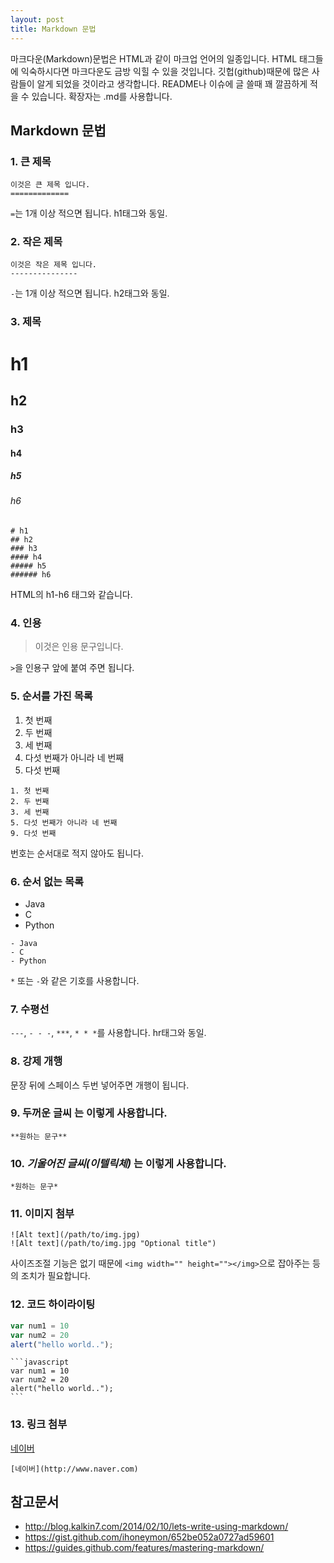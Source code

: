 ```yaml
---
layout: post
title: Markdown 문법
---
```

마크다운(Markdown)문법은 HTML과 같이 마크업 언어의 일종입니다. HTML 태그들에 익숙하시다면 마크다운도 금방 익힐 수 있을 것입니다.
깃헙(github)때문에 많은 사람들이 알게 되었을 것이라고 생각합니다. README나 이슈에 글 쓸때 꽤 깔끔하게 적을 수 있습니다.
확장자는 .md를 사용합니다.


## **Markdown 문법**

### **1. 큰 제목**
<pre><code>이것은 큰 제목 입니다.
=============
</code></pre>
`=`는 1개 이상 적으면 됩니다. h1태그와 동일.

### **2. 작은 제목**
<pre><code>이것은 작은 제목 입니다.
---------------
</code></pre>
`-`는 1개 이상 적으면 됩니다. h2태그와 동일.

### **3. 제목**
# h1  
## h2  
### h3  
#### h4  
##### h5  
###### h6

<pre><code># h1
## h2
### h3
#### h4
##### h5
###### h6
</code></pre>
HTML의 h1-h6 태그와 같습니다.

### **4. 인용**
> 이것은 인용 문구입니다.

`>`을 인용구 앞에 붙여 주면 됩니다.

### **5. 순서를 가진 목록**

1. 첫 번째
2. 두 번째
3. 세 번째
5. 다섯 번째가 아니라 네 번째
9. 다섯 번째

<pre><code>1. 첫 번째
2. 두 번째
3. 세 번째
5. 다섯 번째가 아니라 네 번째
9. 다섯 번째
</code></pre>
번호는 순서대로 적지 않아도 됩니다.

### **6. 순서 없는 목록**

- Java
- C
- Python

<pre><code>- Java
- C
- Python</code></pre>
`*` 또는 `-`와 같은 기호를 사용합니다.

### **7. 수평선**
`---`, `- - -`, `***`, `* * *`를 사용합니다.
hr태그와 동일.

### **8. 강제 개행**
문장 뒤에 스페이스 두번 넣어주면 개행이 됩니다.

### 9. **두꺼운 글씨** 는 이렇게 사용합니다.
<pre><code>**원하는 문구**</code></pre>

### 10. *기울어진 글씨(이텔릭체)* 는 이렇게 사용합니다.
<pre><code>*원하는 문구*</code></pre>

### **11. 이미지 첨부**
<pre><code>![Alt text](/path/to/img.jpg)
![Alt text](/path/to/img.jpg "Optional title")
</code></pre>
사이즈조절 기능은 없기 때문에 `<img width="" height=""></img>`으로 잡아주는 등의 조치가 필요합니다.

### **12. 코드 하이라이팅**
```javascript
var num1 = 10
var num2 = 20
alert("hello world..");
```

<pre><code>```javascript
var num1 = 10
var num2 = 20
alert("hello world..");
```
</code></pre>

### **13. 링크 첨부**
[네이버](http://www.naver.com)
<pre><code>[네이버](http://www.naver.com)</code></pre>

## **참고문서**
* <a href="http://blog.kalkin7.com/2014/02/10/lets-write-using-markdown/">http://blog.kalkin7.com/2014/02/10/lets-write-using-markdown/</a>
* <a href="https://gist.github.com/ihoneymon/652be052a0727ad59601">https://gist.github.com/ihoneymon/652be052a0727ad59601</a>
* <a href="https://guides.github.com/features/mastering-markdown/">https://guides.github.com/features/mastering-markdown/</a>
